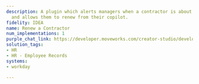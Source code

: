 ```yaml
---
description: A plugin which alerts managers when a contractor is about to expire,
  and allows them to renew from their copilot.
fidelity: IDEA
name: Renew a Contractor
num_implementations: 1
purple_chat_link: https://developer.moveworks.com/creator-studio/developer-tools/purple-chat-builder/?workspace=%7B%22title%22%3A%22My+Workspace%22%2C%22botSettings%22%3A%7B%7D%2C%22mocks%22%3A%5B%7B%22id%22%3A6169%2C%22title%22%3A%22Mock+1%22%2C%22transcript%22%3A%7B%22settings%22%3A%7B%22colorStyle%22%3A%22LIGHT%22%2C%22startTime%22%3A%2211%3A43+AM%22%2C%22defaultPerson%22%3A%22GWEN%22%2C%22editable%22%3Atrue%7D%2C%22messages%22%3A%5B%7B%22from%22%3A%22BOT%22%2C%22text%22%3A%22%3Cp%3EHello%21+%3Cbr%3E%3Cbr%3EOne+of+your+contractors%2C+%3Cb%3EAlexa+Tarshis%3C%2Fb%3E%2C+has+an+employment+contract+that+is+approaching+its+expiry+date+%28March+31%3Ci%3E%29%3C%2Fi%3E.+%3Cbr%3E%3Cbr%3EWould+you+like+to+renew+this+contractor%3F%3Cbr%3E%3C%2Fp%3E%22%7D%2C%7B%22from%22%3A%22USER%22%2C%22text%22%3A%22%3Cp%3EYes%2C+we+have+a+key+project+that+Alexa+is+needed+to+finish%3Cbr%3E%3C%2Fp%3E%22%7D%2C%7B%22from%22%3A%22BOT%22%2C%22text%22%3A%22%3Cp%3EHow+much+longer+do+you+need+this+contractor%3F%3Cbr%3E%3C%2Fp%3E%22%7D%2C%7B%22from%22%3A%22USER%22%2C%22text%22%3A%22%3Cp%3EAnother+3+months+is+sufficient.%3Cbr%3E%3C%2Fp%3E%22%7D%2C%7B%22from%22%3A%22BOT%22%2C%22text%22%3A%22%3Cp%3EOkay%2C+I+can+help+you+renew+this+contractor.%3Cbr%3E%3C%2Fp%3E%22%2C%22cards%22%3A%5B%7B%22title%22%3A%22%3Cp%3EPlease+confirm+the+renewal+details%3Cbr%3E%3C%2Fp%3E%22%2C%22text%22%3A%22%3Cp%3E%3Cb%3EContractor%3A+%3C%2Fb%3EAlexa+Tarshis%3Cbr%3E%3Cb%3ERole%3C%2Fb%3E%3A+Senior+Developer%3Cbr%3E%3Cb%3ECurrent+End+Date%3A+%3C%2Fb%3E2024-03-31%3Cbr%3E%3Cb%3EProposed+End+Date%3A+%3C%2Fb%3E2024-06-30%3Cbr%3E%3Cb%3EBusiness+Justification%3A+%3C%2Fb%3EProject+is+incomplete.+Needs+to+be+finished.%3Cbr%3E%3C%2Fp%3E%22%2C%22buttons%22%3A%5B%7B%22style%22%3A%22PRIMARY%22%2C%22text%22%3A%22Submit+renewal+request%22%7D%2C%7B%22text%22%3A%22Edit+Details%22%7D%2C%7B%22text%22%3A%22Cancel%22%7D%5D%7D%5D%7D%5D%7D%7D%5D%7D
solution_tags:
- HR
- HR - Employee Records
systems:
- workday

---
```

